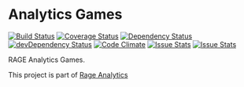 # Analytics Games

[![Build Status](https://travis-ci.org/e-ucm/rage-analytics-games.svg?branch=master)](https://travis-ci.org/e-ucm/rage-analytics-games) [![Coverage Status](https://coveralls.io/repos/e-ucm/rage-analytics-games/badge.svg?branch=master&service=github)](https://coveralls.io/github/e-ucm/rage-analytics-games?branch=master) [![Dependency Status](https://david-dm.org/e-ucm/rage-analytics-games.svg)](https://david-dm.org/e-ucm/rage-analytics-games) [![devDependency Status](https://david-dm.org/e-ucm/rage-analytics-games/dev-status.svg)](https://david-dm.org/e-ucm/rage-analytics-games#info=devDependencies) [![Code Climate](https://codeclimate.com/github/e-ucm/rage-analytics-games/badges/gpa.svg)](https://codeclimate.com/github/e-ucm/rage-analytics-games) [![Issue Stats](http://issuestats.com/github/e-ucm/rage-analytics-games/badge/pr?style=flat)](http://issuestats.com/github/e-ucm/rage-analytics-games) [![Issue Stats](http://issuestats.com/github/e-ucm/rage-analytics-games/badge/issue?style=flat)](http://issuestats.com/github/e-ucm/rage-analytics-games)

RAGE Analytics Games.

This project is part of [Rage Analytics](https://github.com/e-ucm/rage-analytics)
